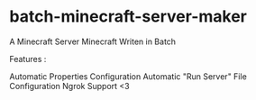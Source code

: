# batch-minecraft-server-maker
A Minecraft Server Minecraft Writen in Batch

Features : 

Automatic Properties Configuration
Automatic "Run Server" File Configuration
Ngrok Support <3
